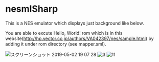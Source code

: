 # nesmlSharp
This is a NES emulator which displays just background like below.

You are able to excute Hello, World! rom which is in this website(http://hp.vector.co.jp/authors/VA042397/nes/sample.html)
 by adding it under rom directory (see mapper.sml).

![スクリーンショット 2019-05-02 19 07 28](https://user-images.githubusercontent.com/37573952/57068785-add60e80-6d0d-11e9-8cf8-6aa47f78a2f1.png)
![3](https://user-images.githubusercontent.com/37573952/57068834-db22bc80-6d0d-11e9-8c31-699eeee6705c.png)
![11](https://user-images.githubusercontent.com/37573952/57068838-de1dad00-6d0d-11e9-98ed-143d7e9e91b3.png)
